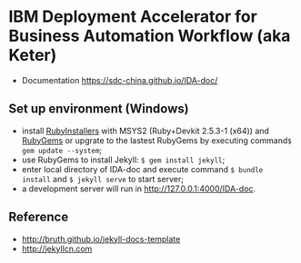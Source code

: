 # IBM Deployment Accelerator for Business Automation Workflow (aka Keter) 
- Documentation https://sdc-china.github.io/IDA-doc/ 

## Set up environment (Windows)
- install [RubyInstallers](https://rubyinstaller.org/downloads/) with MSYS2 (Ruby+Devkit 2.5.3-1 (x64)) and [RubyGems](https://rubygems.org/pages/download) or upgrate to the lastest RubyGems by executing command`$ gem update --system`;
- use RubyGems to install Jekyll: `$ gem install jekyll`;
- enter local directory of IDA-doc and execute command `$ bundle install` and `$ jekyll serve` to start server;
- a development server will run in http://127.0.0.1:4000/IDA-doc.

## Reference
- http://bruth.github.io/jekyll-docs-template
- http://jekyllcn.com





